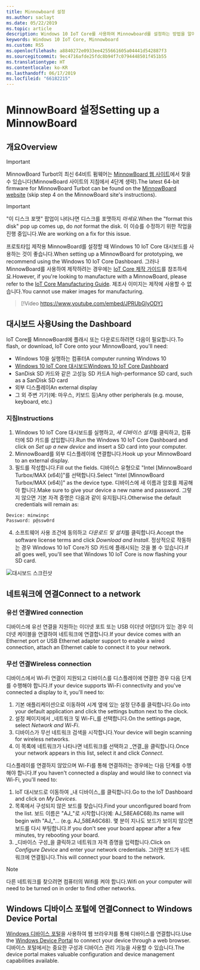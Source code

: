 ```yaml
---
title: Minnowboard 설정
ms.author: saclayt
ms.date: 05/22/2019
ms.topic: article
description: Windows 10 IoT Core를 사용하여 Minnowboard를 설정하는 방법을 알아봅니다.
keywords: Windows 10 IoT Core, Minnowboard
ms.custom: RS5
ms.openlocfilehash: a8840272e0933ee4255661605a04441d542887f3
ms.sourcegitcommit: 9ec4716afde25fdc8b94f7c0794448501f451b55
ms.translationtype: HT
ms.contentlocale: ko-KR
ms.lasthandoff: 06/17/2019
ms.locfileid: "66182215"
---
```

# <a name="setting-up-a-minnowboard"></a><span data-ttu-id="9ef20-104">MinnowBoard 설정</span><span class="sxs-lookup"><span data-stu-id="9ef20-104">Setting up a MinnowBoard</span></span>

## <a name="overview"></a><span data-ttu-id="9ef20-105">개요</span><span class="sxs-lookup"><span data-stu-id="9ef20-105">Overview</span></span>

> [!IMPORTANT]
> <span data-ttu-id="9ef20-106">MinnowBoard Turbot의 최신 64비트 펌웨어는 [MinnowBoard 웹 사이트](https://minnowboard.org/tutorials/updating-the-firmware)에서 찾을 수 있습니다(MinnowBoard 사이트의 지침에서 4단계 생략).</span><span class="sxs-lookup"><span data-stu-id="9ef20-106">The latest 64-bit firmware for MinnowBoard Turbot can be found on the [MinnowBoard website](https://minnowboard.org/tutorials/updating-the-firmware) (skip step 4 on the MinnowBoard site's instructions).</span></span>

> [!IMPORTANT]
> <span data-ttu-id="9ef20-107">"이 디스크 포맷" 팝업이 나타나면 디스크를 포맷하지 _마세요_.</span><span class="sxs-lookup"><span data-stu-id="9ef20-107">When the "format this disk" pop up comes up, do _not_ format the disk.</span></span> <span data-ttu-id="9ef20-108">이 이슈를 수정하기 위한 작업을 진행 중입니다.</span><span class="sxs-lookup"><span data-stu-id="9ef20-108">We are working on a fix for this issue.</span></span>

<span data-ttu-id="9ef20-109">프로토타입 제작용 MinnowBoard를 설정할 때 Windows 10 IoT Core 대시보드를 사용하는 것이 좋습니다.</span><span class="sxs-lookup"><span data-stu-id="9ef20-109">When setting up a MinnowBoard for prototyping, we recommend using the Windows 10 IoT Core Dashboard.</span></span> <span data-ttu-id="9ef20-110">그러나 MinnowBoard를 사용하여 제작하려는 경우에는 [IoT Core 제작 가이드](https://docs.microsoft.com/en-us/windows-hardware/manufacture/iot/iot-core-manufacturing-guide)를 참조하세요.</span><span class="sxs-lookup"><span data-stu-id="9ef20-110">However, if you're looking to manufacture with a MinnowBoard, please refer to the [IoT Core Manufacturing Guide](https://docs.microsoft.com/en-us/windows-hardware/manufacture/iot/iot-core-manufacturing-guide).</span></span> <span data-ttu-id="9ef20-111">제조사 이미지는 제작에 사용할 수 없습니다.</span><span class="sxs-lookup"><span data-stu-id="9ef20-111">You cannot use maker images for manufacturing.</span></span>
<br>
> [!Video https://www.youtube.com/embed/JPRUbGIyODY]

## <a name="using-the-dashboard"></a><span data-ttu-id="9ef20-112">대시보드 사용</span><span class="sxs-lookup"><span data-stu-id="9ef20-112">Using the Dashboard</span></span>

<span data-ttu-id="9ef20-113">IoT Core를 MinnowBoard에 플래시 또는 다운로드하려면 다음이 필요합니다.</span><span class="sxs-lookup"><span data-stu-id="9ef20-113">To flash, or download, IoT Core onto your MinnowBoard, you'll need:</span></span>
* <span data-ttu-id="9ef20-114">Windows 10을 실행하는 컴퓨터</span><span class="sxs-lookup"><span data-stu-id="9ef20-114">A computer running Windows 10</span></span> 
* [<span data-ttu-id="9ef20-115">Windows 10 IoT Core 대시보드</span><span class="sxs-lookup"><span data-stu-id="9ef20-115">Windows 10 IoT Core Dashboard</span></span>](https://docs.microsoft.com/windows/iot-core/downloads)
* <span data-ttu-id="9ef20-116">SanDisk SD 카드와 같은 고성능 SD 카드</span><span class="sxs-lookup"><span data-stu-id="9ef20-116">A high-performance SD card, such as a SanDisk SD card</span></span>
* <span data-ttu-id="9ef20-117">외부 디스플레이</span><span class="sxs-lookup"><span data-stu-id="9ef20-117">An external display</span></span>
* <span data-ttu-id="9ef20-118">그 외 주변 기기(예: 마우스, 키보드 등)</span><span class="sxs-lookup"><span data-stu-id="9ef20-118">Any other peripherals (e.g. mouse, keyboard, etc.)</span></span>

### <a name="instructions"></a><span data-ttu-id="9ef20-119">지침</span><span class="sxs-lookup"><span data-stu-id="9ef20-119">Instructions</span></span>

1. <span data-ttu-id="9ef20-120">Windows 10 IoT Core 대시보드를 실행하고, *새 디바이스 설치*를 클릭하고, 컴퓨터에 SD 카드를 삽입합니다.</span><span class="sxs-lookup"><span data-stu-id="9ef20-120">Run the Windows 10 IoT Core Dashboard and click on *Set up a new device* and insert a SD card into your computer.</span></span>
2. <span data-ttu-id="9ef20-121">MinnowBoard를 외부 디스플레이에 연결합니다.</span><span class="sxs-lookup"><span data-stu-id="9ef20-121">Hook up your MinnowBoard to an external display.</span></span>
3. <span data-ttu-id="9ef20-122">필드를 작성합니다.</span><span class="sxs-lookup"><span data-stu-id="9ef20-122">Fill out the fields.</span></span> <span data-ttu-id="9ef20-123">디바이스 유형으로 "Intel [MinnowBoard Turbox/MAX (x64)]"를 선택합니다.</span><span class="sxs-lookup"><span data-stu-id="9ef20-123">Select "Intel [MinnowBoard Turbox/MAX (x64)]" as the device type.</span></span> <span data-ttu-id="9ef20-124">디바이스에 새 이름과 암호를 제공해야 합니다.</span><span class="sxs-lookup"><span data-stu-id="9ef20-124">Make sure to give your device a new name and password.</span></span> <span data-ttu-id="9ef20-125">그렇지 않으면 기본 자격 증명은 다음과 같이 유지됩니다.</span><span class="sxs-lookup"><span data-stu-id="9ef20-125">Otherwise the default credentials will remain as:</span></span>

```
Device: minwinpc
Password: p@ssw0rd
```

4. <span data-ttu-id="9ef20-126">소프트웨어 사용 조건에 동의하고 *다운로드 및 설치*를 클릭합니다.</span><span class="sxs-lookup"><span data-stu-id="9ef20-126">Accept the software license terms and click *Download and Install*.</span></span> <span data-ttu-id="9ef20-127">정상적으로 작동하는 경우 Windows 10 IoT Core가 SD 카드에 플래시되는 것을 볼 수 있습니다.</span><span class="sxs-lookup"><span data-stu-id="9ef20-127">If all goes well, you'll see that Windows 10 IoT Core is now flashing your SD card.</span></span>

![대시보드 스크린샷](../media/DeviceSetup/Dashboard-Screenshot.jpg)

## <a name="connect-to-a-network"></a><span data-ttu-id="9ef20-129">네트워크에 연결</span><span class="sxs-lookup"><span data-stu-id="9ef20-129">Connect to a network</span></span>
### <a name="wired-connection"></a><span data-ttu-id="9ef20-130">유선 연결</span><span class="sxs-lookup"><span data-stu-id="9ef20-130">Wired connection</span></span>
<span data-ttu-id="9ef20-131">디바이스에 유선 연결을 지원하는 이더넷 포트 또는 USB 이더넷 어댑터가 있는 경우 이더넷 케이블을 연결하여 네트워크에 연결합니다.</span><span class="sxs-lookup"><span data-stu-id="9ef20-131">If your device comes with an Ethernet port or USB Ethernet adapter support to enable a wired connection, attach an Ethernet cable to connect it to your network.</span></span>

### <a name="wireless-connection"></a><span data-ttu-id="9ef20-132">무선 연결</span><span class="sxs-lookup"><span data-stu-id="9ef20-132">Wireless connection</span></span>
<span data-ttu-id="9ef20-133">디바이스에서 Wi-Fi 연결이 지원되고 디바이스를 디스플레이에 연결한 경우 다음 단계를 수행해야 합니다.</span><span class="sxs-lookup"><span data-stu-id="9ef20-133">If your device supports Wi-Fi connectivity and you've connected a display to it, you'll need to:</span></span>

1. <span data-ttu-id="9ef20-134">기본 애플리케이션으로 이동하여 시계 옆에 있는 설정 단추를 클릭합니다.</span><span class="sxs-lookup"><span data-stu-id="9ef20-134">Go into your default application and click the settings button next to the clock.</span></span>
2. <span data-ttu-id="9ef20-135">설정 페이지에서 _네트워크 및 Wi-Fi_를 선택합니다.</span><span class="sxs-lookup"><span data-stu-id="9ef20-135">On the settings page, select _Network and Wi-Fi_.</span></span>
3. <span data-ttu-id="9ef20-136">디바이스가 무선 네트워크 검색을 시작합니다.</span><span class="sxs-lookup"><span data-stu-id="9ef20-136">Your device will begin scanning for wireless networks.</span></span>
4. <span data-ttu-id="9ef20-137">이 목록에 네트워크가 나타나면 네트워크를 선택하고 _연결_을 클릭합니다.</span><span class="sxs-lookup"><span data-stu-id="9ef20-137">Once your network appears in this list, select it and click _Connect_.</span></span>

<span data-ttu-id="9ef20-138">디스플레이를 연결하지 않았으며 Wi-Fi를 통해 연결하려는 경우에는 다음 단계를 수행해야 합니다.</span><span class="sxs-lookup"><span data-stu-id="9ef20-138">If you haven't connected a display and would like to connect via Wi-Fi, you'll need to:</span></span>

1. <span data-ttu-id="9ef20-139">IoT 대시보드로 이동하여 _내 디바이스_를 클릭합니다.</span><span class="sxs-lookup"><span data-stu-id="9ef20-139">Go to the IoT Dashboard and click on _My Devices_.</span></span>
2. <span data-ttu-id="9ef20-140">목록에서 구성되지 않은 보드를 찾습니다.</span><span class="sxs-lookup"><span data-stu-id="9ef20-140">Find your unconfigured board from the list.</span></span> <span data-ttu-id="9ef20-141">보드 이름은 "AJ_"로 시작합니다(예: AJ_58EA6C68).</span><span class="sxs-lookup"><span data-stu-id="9ef20-141">Its name will begin with "AJ_"... (e.g. AJ_58EA6C68).</span></span> <span data-ttu-id="9ef20-142">몇 분이 지나도 보드가 보이지 않으면 보드를 다시 부팅합니다.</span><span class="sxs-lookup"><span data-stu-id="9ef20-142">If you don't see your board appear after a few minutes, try rebooting your board.</span></span>
3. <span data-ttu-id="9ef20-143">_디바이스 구성_을 클릭하고 네트워크 자격 증명을 입력합니다.</span><span class="sxs-lookup"><span data-stu-id="9ef20-143">Click on _Configure Device_ and enter your network credentials.</span></span> <span data-ttu-id="9ef20-144">그러면 보드가 네트워크에 연결됩니다.</span><span class="sxs-lookup"><span data-stu-id="9ef20-144">This will connect your board to the network.</span></span>

> [!NOTE]
> <span data-ttu-id="9ef20-145">다른 네트워크를 찾으려면 컴퓨터의 Wifi를 켜야 합니다.</span><span class="sxs-lookup"><span data-stu-id="9ef20-145">Wifi on your computer will need to be turned on in order to find other networks.</span></span>

## <a name="connect-to-windows-device-portal"></a><span data-ttu-id="9ef20-146">Windows 디바이스 포털에 연결</span><span class="sxs-lookup"><span data-stu-id="9ef20-146">Connect to Windows Device Portal</span></span>

<span data-ttu-id="9ef20-147">[Windows 디바이스 포털](../manage-your-device/DevicePortal.md)을 사용하여 웹 브라우저를 통해 디바이스를 연결합니다.</span><span class="sxs-lookup"><span data-stu-id="9ef20-147">Use the [Windows Device Portal](../manage-your-device/DevicePortal.md) to connect your device through a web browser.</span></span> <span data-ttu-id="9ef20-148">디바이스 포털에서는 중요한 구성과 디바이스 관리 기능을 사용할 수 있습니다.</span><span class="sxs-lookup"><span data-stu-id="9ef20-148">The device portal makes valuable configuration and device management capabilities available.</span></span> 
